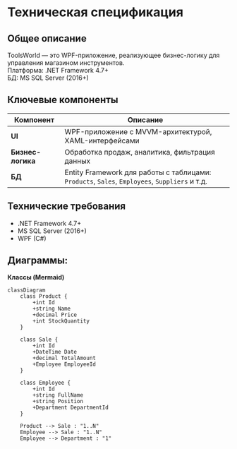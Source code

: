 # Техническая спецификация

## Общее описание
ToolsWorld — это WPF-приложение, реализующее бизнес-логику для управления магазином инструментов.  
Платформа: .NET Framework 4.7+  
БД: MS SQL Server (2016+)  

## Ключевые компоненты
| Компонент | Описание |
|----------|----------|
| **UI**   | WPF-приложение с MVVM-архитектурой, XAML-интерфейсами |
| **Бизнес-логика** | Обработка продаж, аналитика, фильтрация данных |
| **БД** | Entity Framework для работы с таблицами: `Products`, `Sales`, `Employees`, `Suppliers` и т.д. |

## Технические требования
- .NET Framework 4.7+
- MS SQL Server (2016+)
- WPF (C#)

## Диаграммы:
**Классы (Mermaid)**  
```mermaid
classDiagram
    class Product {
        +int Id
        +string Name
        +decimal Price
        +int StockQuantity
    }
    
    class Sale {
        +int Id
        +DateTime Date
        +decimal TotalAmount
        +Employee EmployeeId
    }

    class Employee {
        +int Id
        +string FullName
        +string Position
        +Department DepartmentId
    }

    Product --> Sale : "1..N"
    Employee --> Sale : "1..N"
    Employee --> Department : "1"

